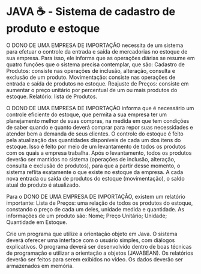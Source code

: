 # JAVA ☕ -  Sistema de cadastro de produto e estoque


O DONO DE UMA EMPRESA DE IMPORTAÇÃO necessita de um sistema para efetuar o controle da entrada e saída de mercadorias no estoque de sua empresa.
Para isso, ele informa que as operações diárias se resume em quatro funções que o sistema precisa contemplar, que são:
Cadastro de Produtos: consiste nas operações de inclusão, alteração, consulta e exclusão de um produto.
Movimentação: consiste nas operações de entrada e saída de produtos no estoque.
Reajuste de Preços: consiste em aumentar o preço unitário por percentual de um ou mais produtos do estoque.
Relatório: lista de Produtos.


O DONO DE UMA EMPRESA DE IMPORTAÇÃO informa que é necessário um controle eficiente do estoque, que permita a sua empresa ter um planejamento melhor de suas compras, na medida em que tem condições de saber quando e quanto deverá comprar para repor suas necessidades e atender bem a demanda de seus clientes.
O controle do estoque é feito pela atualização das quantidades disponíveis de cada um dos itens do estoque. Isso é feito por meio de um levantamento de todos os produtos com os quais a empresa trabalha. Após o levantamento, todos os produtos deverão ser mantidos no sistema (operações de inclusão, alteração, consulta e exclusão de produtos), para que a partir desse momento, o sistema reflita exatamente o que existe no estoque da empresa.
A cada nova entrada ou saída de produtos do estoque (movimentação), o saldo atual do produto é atualizado.


Para o DONO DE UMA EMPRESA DE IMPORTAÇÃO, existem um relatório importante:
Lista de Preços: uma relação de todos os produtos do estoque, constando o preço de cada um deles, unidade medida e quantidade.
As informações de um produto são:
Nome;
Preço Unitário;
Unidade;
Quantidade em Estoque.

Crie um programa que utilize a orientação objeto em Java.
O sistema deverá oferecer uma interface com o usuário simples, com diálogos explicativos.
O programa deverá ser desenvolvido dentro de boas técnicas de programação e utilizar a orientação a objetos (JAVABEAN).
Os relatórios deverão ser feitos para serem exibidos no vídeo.
Os dados deverão ser armazenados em memória.
